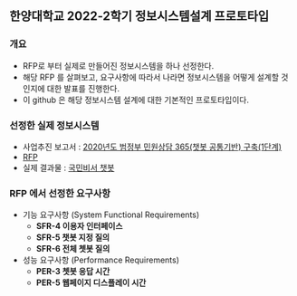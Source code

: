 ## 한양대학교 2022-2학기 정보시스템설계 프로토타입

### 개요

- RFP로 부터 실제로 만들어진 정보시스템을 하나 선정한다.
- 해당 RFP 를 살펴보고, 요구사항에 따라서 나라면 정보시스템을 어떻게 설계할 것인지에 대한 발표를 진행한다.
- 이 github 은 해당 정보시스템 설계에 대한 기본적인 프로토타입이다.

### 선정한 실제 정보시스템

- 사업추진 보고서 : [2020년도 범정부 민원상담 365(챗봇 공통기반) 구축(1단계)](https://egov.nia.or.kr/PubDataDetail.do;jsessionid=E4209F37524655CD844F4D10BCD0BE76.1b73db49bc4306361112)
- [RFP](<https://www.g2b.go.kr/pt/menu/selectSubFrame.do?framesrc=/pt/menu/frameTgong.do?url=https://www.g2b.go.kr:8101/ep/tbid/tbidList.do?taskClCds=&bidNm=%B9%FC%C1%A4%BA%CE%20%B9%CE%BF%F8%BB%F3%B4%E3%20365(%C3%AA%BA%BF%20%B0%F8%C5%EB%B1%E2%B9%DD)%20%B1%B8%C3%E0(1%B4%DC%B0%E8)&searchDtType=1&fromBidDt=2020/04/01&toBidDt=2020/08/01&fromOpenBidDt=&toOpenBidDt=&radOrgan=1&instNm=&area=&regYn=Y&bidSearchType=1&searchType=1>)
- 실제 결과물 : [국민비서 챗봇](https://chatbot.ips.go.kr/ptl/main.ndo)

### RFP 에서 선정한 요구사항

- 기능 요구사항 (System Functional Requirements)
  - **SFR-4 이용자 인터페이스**
  - **SFR-5 챗봇 지정 질의**
  - **SFR-6 전체 쳇봇 질의**
- 성능 요구사항 (Performance Requirements)
  - **PER-3 쳇봇 응답 시간**
  - **PER-5 웹페이지 디스플레이 시간**
